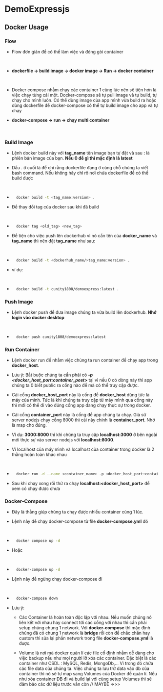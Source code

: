 # DemoExpressjs

## Docker Usage

### Flow

- Flow đơn giản để có thể làm việc và đóng gòi container
<br>

- __dockerfile -> build image -> docker image -> Run -> docker container__
<br>

- Docker compose nhằm chạy các container 1 cùng lúc nên sẽ tiện hơn là việc chạy từng cái một. Docker-compose sẽ tự pull image và tự build, tự chạy cho mình luôn. Có thể dùng image của app mình vừa build ra hoặc dùng dockerfile để docker-compose có thể tự build image cho app và tự chạy

- __docker-compose -> run -> chạy multi container__
<br>

### Build Image
- Lệnh docker build này với __tag_name__ tên image bạn tự đặt và sau __:__ là phiên bản image của bạn. __Nếu 0 để gì thì mặc định là latest__
 
- Dấu . ở cuối là để chỉ rằng dockerfile đang ở cùng chỗ chúng ta viết bash command. Nếu không hãy chỉ rõ nơi chứa dockerfile để có thể build được 
<br>

- ```bash
    docker build -t <tag_name:version> .

- Để thay đổi tag của docker sau khi đã build
<br>

- ```bash 
    docker tag <old_tag> <new_tag>

- Để tiện cho việc push lên dockerhub vì nó cần tên của __docker_name__ và __tag_name__ thì nên đặt __tag_name__ như sau:
<br>

- ```bash 
    docker build -t <dockerhub_name/>tag_name:version> .

- ví dụ:
<br>

- ```bash 
    docker build -t cunity1808/demoexpress:latest .

### Push Image
- Lệnh docker push để đưa image chúng ta vừa build lên dockerhub. __Nhớ login vào docker desktop__
<br>

- ```bash 
    docker push cunity1808/demoexpress:latest

### Run Container
- Lệnh docker run để nhằm việc chúng ta run container để chạy app trong __docker_host__.

- Lưu ý: Bắt buộc chúng ta cần phải có ___-p <docker_host_port:container_post>___ tại vì nếu 0 có dòng này thì app chúng ta 0 biết public ra cổng nào để mà có thể truy cập được.

- Cái cổng __docker_host_port__ này là cổng để __docker_host__ dùng tức là máy của mình. Tức là khi chúng ta truy cập từ máy mình qua cổng này thì mới có thể đi vào đúng cổng app đang chạy thực sự trong docker.

- Cái cổng __container_port__ này là cổng để app chúng ta chạy. Giả sử server nodejs chạy cổng 8000 thì cái này chính là __container_port__. Nhớ là map cho đúng.

- Ví dụ: __3000:8000__ thì khi chúng ta truy cập __localhost:3000__ ở bên ngoài mới thực sự vào server nodejs với __localhost:8000__.

- Vì localhost của máy mình và localhost của container trong docker là 2 thằng hoàn toàn khác nhau
<br>

- ```bash 
    docker run -d --name <container_name> -p <docker_host_port:container_post> cunity1808\demoexpress:latest

- Sau khi chạy xong rồi thử ra chạy __localhost:<docker_host_port>__ để xem có chạy được chưa

### Docker-Compose
- Đây là thằng giúp chúng ta chạy được nhiều container cùng 1 lúc.

- Lệnh này để chạy docker-compose từ file __docker-compose.yml__ đó
<br>

- ```bash 
    docker compose up -d

- Hoặc
<br>

- ```bash 
    docker-compose up -d

- Lệnh này để ngừng chạy docker-compose đi
<br>

- ```bash 
    docker-compose down

- Lưu ý: 
    - Các Container là hoàn toàn độc lập với nhau. Nếu muốn chúng nó liên kết với nhau hay connect tới các cổng với nhau thì cần phải setup chúng chung 1 network. Với __docker-compose__ thì mặc định chúng đã có chung 1 network là __bridge__ rồi còn để chắc chắn hay custom thì sửa lại phần network trong file __docker-compose.yml__ là được.

    - Volume là nơi mà docker quản lí các file cố định nhằm dễ dàng cho việc backup nếu như mọi người lỡ xóa các container. Đặc biệt là các container như CSDL : MySQL, Redis, MongoDb,... Vì trong đó chứa các file data của chúng ta. Việc chúng ta lưu trữ data vào db của container thì nó sẽ tự map sang Volumes của Docker để quản lí. Nếu như xóa container DB đi và build lại với cùng setup Volumes thì sẽ đảm bảo các dữ liệu trước vẫn còn // MAYBE =>>>







